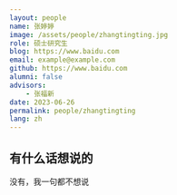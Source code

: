 ```yaml
---
layout: people
name: 张婷婷
image: /assets/people/zhangtingting.jpg
role: 硕士研究生
blog: https://www.baidu.com
email: example@example.com
github: https://www.baidu.com
alumni: false
advisors:
    - 张福新
date: 2023-06-26
permalink: people/zhangtingting
lang: zh
---
```


## 有什么话想说的

没有，我一句都不想说